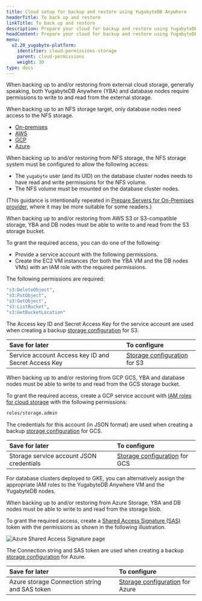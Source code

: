 ```yaml
---
title: Cloud setup for backup and restore using YugabyteDB Anywhere
headerTitle: To back up and restore
linkTitle: To back up and restore
description: Prepare your cloud for backup and restore using YugabyteDB Anywhere.
headContent: Prepare your cloud for backup and restore using YugabyteDB Anywhere
menu:
  v2.20_yugabyte-platform:
    identifier: cloud-permissions-storage
    parent: cloud-permissions
    weight: 30
type: docs
---
```


When backing up to and/or restoring from external cloud storage, generally speaking, both YugabyteDB Anywhere (YBA) and database nodes require permissions to write to and read from the external storage.

When backing up to an NFS storage target, only database nodes need access to the NFS storage.

<ul class="nav nav-tabs-alt nav-tabs-yb custom-tabs">
  <li>
    <a href="#onprem" class="nav-link active" id="onprem-tab" data-bs-toggle="tab"
      role="tab" aria-controls="onprem" aria-selected="true">
      <i class="fa-solid fa-building"></i>
      On-premises
    </a>
  </li>
  <li>
    <a href="#aws" class="nav-link" id="aws-tab" data-bs-toggle="tab"
      role="tab" aria-controls="aws" aria-selected="false">
      <i class="fa-brands fa-aws"></i>
      AWS
    </a>
  </li>
  <li>
    <a href="#gcp" class="nav-link" id="gcp-tab" data-bs-toggle="tab"
      role="tab" aria-controls="gcp" aria-selected="false">
      <i class="fa-brands fa-google"></i>
      GCP
    </a>
  </li>
  <li>
    <a href="#azure" class="nav-link" id="azure-tab" data-bs-toggle="tab"
      role="tab" aria-controls="azure" aria-selected="false">
      <i class="fa-brands fa-microsoft"></i>
      Azure
    </a>
  </li>
</ul>

<div class="tab-content">
  <div id="onprem" class="tab-pane fade show active" role="tabpanel" aria-labelledby="onprem-tab">

When backing up to and/or restoring from NFS storage, the NFS storage system must be configured to allow the following access:

- The `yugabyte` user (and its UID) on the database cluster nodes needs to have read and write permissions for the NFS volume.
- The NFS volume must be mounted on the database cluster nodes.

(This guidance is intentionally repeated in [Prepare Servers for On-Premises provider](../../server-nodes-software/software-on-prem-manual/), where it may be more suitable for some readers.)

  </div>

  <div id="aws" class="tab-pane fade" role="tabpanel" aria-labelledby="aws-tab">

When backing up to and/or restoring from AWS S3 or S3-compatible storage, YBA and DB nodes must be able to write to and read from the S3 storage bucket.

To grant the required access, you can do one of the following:

- Provide a service account with the following permissions.
- Create the EC2 VM instances (for both the YBA VM and the DB nodes VMs) with an IAM role with the required permissions.

The following permissions are required:

```sh
"s3:DeleteObject",
"s3:PutObject",
"s3:GetObject",
"s3:ListBucket",
"s3:GetBucketLocation"
```

The Access key ID and Secret Access Key for the service account are used when creating a backup [storage configuration](../../../back-up-restore-universes/configure-backup-storage/#amazon-s3) for S3.

| Save for later | To configure |
| :--- | :--- |
| Service account Access key ID and Secret Access Key | [Storage configuration](../../../back-up-restore-universes/configure-backup-storage/#amazon-s3) for S3 |

  </div>

  <div id="gcp" class="tab-pane fade" role="tabpanel" aria-labelledby="gcp-tab">

When backing up to and/or restoring from GCP GCS, YBA and database nodes must be able to write to and read from the GCS storage bucket.

To grant the required access, create a GCP service account with [IAM roles for cloud storage](https://cloud.google.com/storage/docs/access-control/iam-roles) with the following permissions:

```sh
roles/storage.admin
```

The credentials for this account (in JSON format) are used when creating a backup [storage configuration](../../../back-up-restore-universes/configure-backup-storage/#google-cloud-storage) for GCS.

| Save for later | To configure |
| :--- | :--- |
| Storage service account JSON credentials | [Storage configuration](../../../back-up-restore-universes/configure-backup-storage/#google-cloud-storage) for GCS |

For database clusters deployed to GKE, you can alternatively assign the appropriate IAM roles to the YugabyteDB Anywhere VM and the YugabyteDB nodes.

  </div>

  <div id="azure" class="tab-pane fade" role="tabpanel" aria-labelledby="azure-tab">

When backing up to and/or restoring from Azure Storage, YBA and DB nodes must be able to write to and read from the storage blob.

To grant the required access, create a [Shared Access Signature (SAS)](https://learn.microsoft.com/en-us/azure/storage/common/storage-sas-overview) token with the permissions as shown in the following illustration.

![Azure Shared Access Signature page](/images/yp/cloud-provider-configuration-backup-azure-generate-token.png)

The Connection string and SAS token are used when creating a backup [storage configuration](../../../back-up-restore-universes/configure-backup-storage/#azure-storage) for Azure.

| Save for later | To configure |
| :--- | :--- |
| Azure storage Connection string and SAS token | [Storage configuration](../../../back-up-restore-universes/configure-backup-storage/#azure-storage) for Azure |

  </div>

</div>
